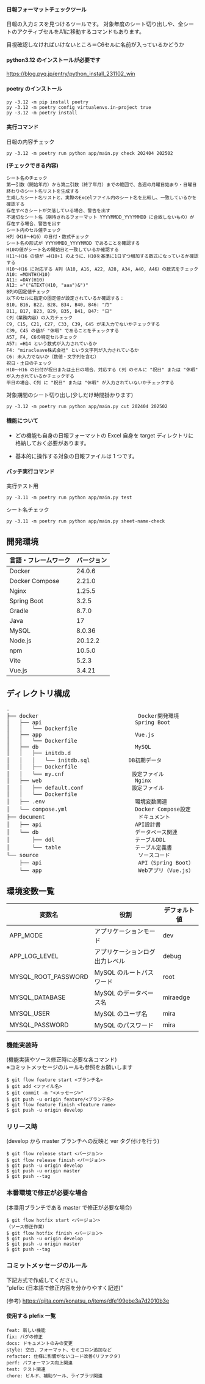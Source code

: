 #### 日報フォーマットチェックツール

日報の入力ミスを見つけるツールです。
対象年度のシート切り出しや、全シートのアクティブセルをA1に移動するコマンドもあります。

目視確認しなければいけないところ＝C6セルに名前が入っているかどうか


#### python3.12 のインストールが必要です

https://blog.pyq.jp/entry/python_install_231102_win

#### poetry のインストール

```
py -3.12 -m pip install poetry
py -3.12 -m poetry config virtualenvs.in-project true
py -3.12 -m poetry install
```

#### 実行コマンド

日報の内容チェック

```
py -3.12 -m poetry run python app/main.py check 202404 202502
```
**(チェックできる内容)**

```
シート名のチェック
第一引数（開始年月）から第二引数（終了年月）までの範囲で、各週の月曜日始まり・日曜日終わりのシート名リストを生成する
生成したシート名リストと、実際のExcelファイル内のシート名を比較し、一致しているかを確認する
存在すべきシートが欠落している場合、警告を出す
不適切なシート名（期待されるフォーマット YYYYMMDD_YYYYMMDD に合致しないもの）が存在する場合、警告を出す
シート内のセル値チェック
H列（H10〜H16）の日付・数式チェック
シート名の形式が YYYYMMDD_YYYYMMDD であることを確認する
H10の値がシート名の開始日と一致しているか確認する
H11〜H16 の値が =H10+1 のように、H10を基準に1日ずつ増加する数式になっているか確認する
H10～H16 に対応する A列（A10, A16, A22, A28, A34, A40, A46）の数式をチェック
A10: =MONTH(H10)
A11: =DAY(H10)
A12: ="("&TEXT(H10, "aaa")&")"
B列の固定値チェック
以下のセルに指定の固定値が設定されているか確認する：
B10, B16, B22, B28, B34, B40, B46: "月"
B11, B17, B23, B29, B35, B41, B47: "日"
C列（業務内容）の入力チェック
C9, C15, C21, C27, C33, C39, C45 が未入力でないかチェックする
C39, C45 の値が "休暇" であることをチェックする
A57, F4, C6の特定セルチェック
A57: =H14 という数式が入力されているか
F4: "miracleave株式会社" という文字列が入力されているか
C6: 未入力でないか（数値・文字列を含む）
祝日・土日のチェック
H10〜H16 の日付が祝日または土日の場合、対応する C列 のセルに "祝日" または "休暇" が入力されているかチェックする
平日の場合、C列 に "祝日" または "休暇" が入力されていないかチェックする
```




対象期間のシート切り出し(少しだけ時間掛かります)

```
py -3.12 -m poetry run python app/main.py cut 202404 202502
```

#### 機能について

- どの機能も自身の日報フォーマットの Excel 自身を target ディレクトリに格納しておく必要があります。

- 基本的に操作する対象の日報ファイルは 1 つです。

#### バッチ実行コマンド

実行テスト用

```
py -3.11 -m poetry run python app/main.py test
```

シート名チェック

```
py -3.11 -m poetry run python app/main.py sheet-name-check
```

## 開発環境

| 言語・フレームワーク | バージョン |
| -------------------- | ---------- |
| Docker               | 24.0.6     |
| Docker Compose       | 2.21.0     |
| Nginx                | 1.25.5     |
| Spring Boot          | 3.2.5      |
| Gradle               | 8.7.0      |
| Java                 | 17         |
| MySQL                | 8.0.36     |
| Node.js              | 20.12.2    |
| npm                  | 10.5.0     |
| Vite                 | 5.2.3      |
| Vue.js               | 3.4.21     |

## ディレクトリ構成

<pre>
.
├── docker                               Docker開発環境
│   ├── api                             Spring Boot
│   │   └── Dockerfile
│   ├── app                             Vue.js
│   │   └── Dockerfile
│   ├── db                              MySQL
│   │   ├── initdb.d
│   │   │   └── initdb.sql            DB初期データ
│   │   ├── Dockerfile
│   │   └── my.cnf                     設定ファイル
│   ├── web                             Nginx
│   │   ├── default.conf               設定ファイル
│   │   └── Dockerfile
│   ├── .env                            環境変数関連
│   └── compose.yml                     Docker Compose設定
├── document                             ドキュメント
│   ├── api                             API設計書
│   └── db                              データベース関連
│       ├── ddl                         テーブルDDL
│       └── table                       テーブル定義書
└── source                               ソースコード
    ├── api                              API（Spring Boot）
    └── app                              Webアプリ（Vue.js）
</pre>

## 環境変数一覧

| 変数名              | 役割                           | デフォルト値 |
| ------------------- | ------------------------------ | ------------ |
| APP_MODE            | アプリケーションモード         | dev          |
| APP_LOG_LEVEL       | アプリケーションログ出力レベル | debug        |
| MYSQL_ROOT_PASSWORD | MySQL のルートパスワード       | root         |
| MYSQL_DATABASE      | MySQL のデータベース名         | miraedge     |
| MYSQL_USER          | MySQL のユーザ名               | mira         |
| MYSQL_PASSWORD      | MySQL のパスワード             | mira         |

### 機能実装時

(機能実装やソース修正時に必要な各コマンド)  
※コミットメッセージのルールも参照をお願いします

```
$ git flow feature start <ブランチ名>
$ git add <ファイル名>
$ git commit -m "<メッセージ>"
$ git push -u origin feature/<ブランチ名>
$ git flow feature finish <feature name>
$ git push -u origin develop
```

### リリース時

(develop から master ブランチへの反映と ver タグ付けを行う)

```
$ git flow release start <バージョン>
$ git flow release finish <バージョン>
$ git push -u origin develop
$ git push -u origin master
$ git push --tag
```

### 本番環境で修正が必要な場合

(本番用ブランチである master で修正が必要な場合)

```
$ git flow hotfix start <バージョン>
（ソース修正作業）
$ git flow hotfix finish <バージョン>
$ git push -u origin develop
$ git push -u origin master
$ git push --tag
```

### コミットメッセージのルール

下記方式で作成してください。  
"plefix: (日本語で修正内容を分かりやすく記述)"

(参考) https://qiita.com/konatsu_p/items/dfe199ebe3a7d2010b3e

#### 使用する plefix 一覧

```
feat: 新しい機能
fix: バグの修正
docs: ドキュメントのみの変更
style: 空白、フォーマット、セミコロン追加など
refactor: 仕様に影響がないコード改善(リファクタ)
perf: パフォーマンス向上関連
test: テスト関連
chore: ビルド、補助ツール、ライブラリ関連
```
